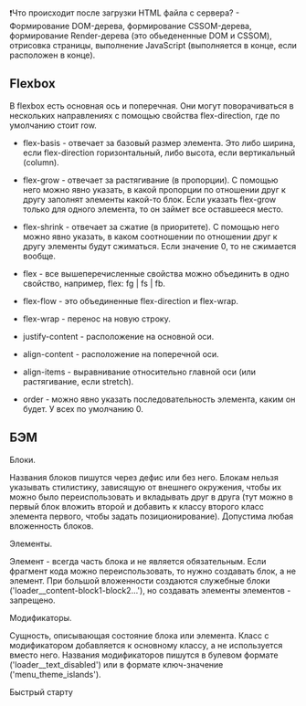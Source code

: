 ❗️Что происходит после загрузки HTML файла с сервера? - Формирование DOM-дерева, формирование CSSOM-дерева, формирование Render-дерева (это обьедененные DOM и CSSOM), отрисовка страницы, выполнение JavaScript (выполняется в конце, если расположен в конце).


## Flexbox
В flexbox есть основная ось и поперечная. Они могут поворачиваться в нескольких направлениях с помощью свойства flex-direction, где по умолчанию стоит row.
* flex-basis - отвечает за базовый размер элемента. Это либо ширина, если flex-direction горизонтальный, либо высота, если вертикальный (column).
* flex-grow - отвечает за растягивание (в пропорции). С помощью него можно явно указать, в какой пропорции по отношении друг к другу заполнят элементы какой-то блок. Если указать flex-grow только для одного элемента, то он займет все оставшееся место.
* flex-shrink - отвечает за сжатие (в приоритете). С помощью него можно явно указать, в каком соотношении по отношении друг к другу элементы будут сжиматься. Если значение 0, то не сжимается вообще.
* flex - все вышеперечисленные свойства можно объединить в одно свойство, например, flex: fg | fs | fb.

* flex-flow - это объединенные flex-direction и flex-wrap.

* flex-wrap - перенос на новую строку.

* justify-content - расположение на основной оси.

* align-content - расположение на поперечной оси.

* align-items - выравнивание относительно главной оси (или растягивание, если stretch).

* order - можно явно указать последовательность элемента, каким он будет. У всех по умолчанию 0.

## БЭМ
Блоки.

Названия блоков пишутся через дефис или без него. Блокам нельзя указывать стилистику, зависящую от внешнего окружения, чтобы их можно было переиспользовать и вкладывать друг в друга (тут можно в первый блок вложить второй и добавить к классу второго класс элемента первого, чтобы задать позиционирование). Допустима любая вложенность блоков.

Элементы.

Элемент - всегда часть блока и не является обязательным. Если фрагмент кода можно переиспользовать, то нужно создавать блок, а не элемент. При большой вложенности создаются служебные блоки ('loader__content-block1-block2...'), но создавать элементы элементов - запрещено.

Модификаторы.

Сущность, описывающая состояние блока или элемента. Класс с модификатором добавляется к основному классу, а не используется вместо него. Названия модификаторов пишутся в булевом формате ('loader__text_disabled') или в формате ключ-значение ('menu_theme_islands').

Быстрый старту
